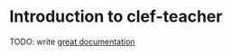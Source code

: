 # Introduction to clef-teacher

TODO: write [great documentation](http://jacobian.org/writing/what-to-write/)
